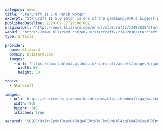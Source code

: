 ```yaml
---
category: news
title: "StarCraft II 5.0 Patch Notes"
excerpt: "StarCraft II 5.0 patch is one of the game&amp;#39;s biggest patches! To celebrate the 10th anniversary, we&amp;#39;ve made a major update to the game, and check out the details here."
publishedDateTime: 2020-07-27T19:00:00Z
originalUrl: "https://news.blizzard.com/en-us/starcraft2/23482838/starcraft-ii-5-0-patch-notes"
webUrl: "https://news.blizzard.com/en-us/starcraft2/23482838/starcraft-ii-5-0-patch-notes"
type: article

provider:
  name: Blizzard
  domain: blizzard.com
  images:
    - url: "https://smartableai.github.io/starcraft/assets/images/organizations/blizzard.com-50x50.jpg"
      width: 50
      height: 50

topics:
  - StarCraft

images:
  - url: "https://bnetcmsus-a.akamaihd.net/cms/blog_thumbnail/ga/GAJZKEC09RPX1554829654442.jpg"
    width: 960
    height: 540
    isCached: true

secured: "S82CCYHsIrbZp9nY3gacU40UipAE0htNTaJkrCvWeAl4cqFg842MGsg4P0TnybqU+ZErx+rQLuROLj8GnwlxwbtO+COxMtyaYCJO3AmKYnGCaG9H002B3Zodr+ZME2pOdlUFccEyDXiJbKUSlNbTAqX7L1lwaFHg5xUiGHXElvArO6DLzDWgX/iYiZb99aX/zJk+xGqPz1yoIFwiEzXld+bddfSYtjW0CvR+4GKzCd2L7IV3Tq/sSen5EqLm3/7lK/6iRR5HO9U/+U6DLv4EOeFv7vf5Y5Lhrow3X05Aghv5WOUWhGdu8mxuxy+nRDxA193lm3gxgs+l6oOHCSE9x5S5VxLex3ltul48aIl1HmM=;x2aEtKNUBOTcZOa+BxuzPQ=="
---
```


